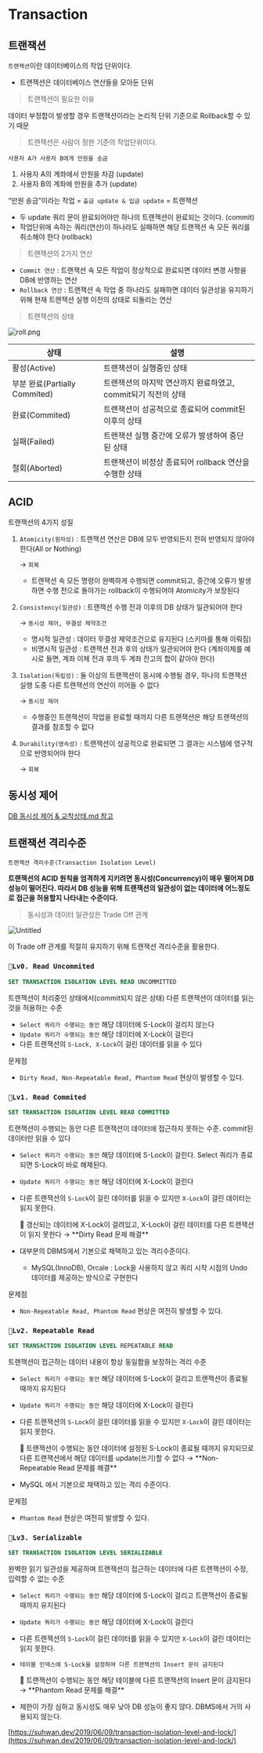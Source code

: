 # Transaction

## 트랜잭션

`트랜잭션`이란 데이터베이스의 작업 단위이다.

- 트랜잭션은 데이터베이스 연산들을 모아둔 단위

> 트랜잭션이 필요한 이유
> 

데이터 부정합이 발생할 경우 트랜잭션이라는 논리적 단위 기준으로 Rollback할 수 있기 때문

> 트랜잭션은 사람이 정한 기준의 작업단위이다.
> 

`사용자 A가 사용자 B에게 만원을 송금`

1. 사용자 A의 계좌에서 만원을 차감 (update)
2. 사용자 B의 계좌에 만원을 추가 (update)

“만원 송금”이라는 작업 = `출금 update & 입금 update` = 트랜잭션

- 두 update 쿼리 문이 완료되어야만 하나의 트랜잭션이 완료되는 것이다. (commit)
- 작업단위에 속하는 쿼리(연산)이 하나라도 실패하면 해당 트랜잭션 속 모든 쿼리를 취소해야 한다 (rollback)

> 트랜잭션의 2가지 연산
> 
- `Commit 연산` : 트랜잭션 속 모든 작업이 정상적으로 완료되면 데이터 변경 사항을 DB에 반영하는 연산
- `Rollback 연산` : 트랜잭션 속 작업 중 하나라도 실패하면 데이터 일관성을 유지하기 위해 현재 트랜잭션 실행 이전의 상태로 되돌리는 연산

> 트랜잭션의 상태
> 

![roll.png](Transactio%2099593/roll.png)

| 상태 | 설명 |
| --- | --- |
| 활성(Active) | 트랜잭션이 실행중인 상태 |
| 부분 완료(Partially Commited) | 트랜잭션의 마지막 연산까지 완료하였고, commit되기 직전의 상태 |
| 완료(Commited) | 트랜잭션이 성공적으로 종료되어 commit된 이후의 상태 |
| 실패(Failed) | 트랜잭션 실행 중간에 오류가 발생하여 중단된 상태 |
| 철회(Aborted) | 트랜잭션이 비정상 종료되어 rollback 연산을 수행한 상태 |

## ACID

트랜잭션의 4가지 성질

1. `Atomicity(원자성)` : 트랜잭션 연산은 DB에 모두 반영되든지 전혀 반영되지 않아야 한다(All or Nothing) 
    
    → `회복`
    
    - 트랜잭션 속 모든 명령이 완벽하게 수행되면 commit되고, 중간에 오류가 발생하면 수행 전으로 돌아가는 rollback이 수행되어야 Atomicity가 보장된다
2. `Consistency(일관성)` : 트랜잭션 수행 전과 이후의 DB 상태가 일관되어야 한다 
    
    → `동시성 제어, 무결성 제약조건`
    
    - 명시적 일관성 : 데이터 무결성 제약조건으로 유지된다 (스키마를 통해 이뤄짐)
    - 비명시적 일관성 : 트랜잭션 전과 후의 상태가 일관되어야 한다 (계좌이체를 예시로 들면, 계좌 이체 전과 후의 두 계좌 잔고의 합이 같아야 한다)
3. `Isolation(독립성)` : 둘 이상의 트랜잭션이 동시에 수행될 경우, 하나의 트랜잭션 실행 도중 다른 트랜잭션의 연산이 끼어들 수 없다
    
    → `동시성 제어`
    
    - 수행중인 트랜잭션이 작업을 완료할 때까지 다른 트랜잭션은 해당 트랜잭션의 결과를 참조할 수 없다
4. `Durability(영속성)` : 트랜잭션이 성공적으로 완료되면 그 결과는 시스템에 영구적으로 반영되어야 한다
    
    → `회복`
    

## 동시성 제어

[DB 동시성 제어 & 교착상태.md 참고](https://github.com/guswns3371/backend-cs-interview/blob/main/DB/DB%20%EB%8F%99%EC%8B%9C%EC%84%B1%20%EC%A0%9C%EC%96%B4%20&%20%EA%B5%90%EC%B0%A9%EC%83%81%ED%83%9C.md#db--%EB%8F%99%EC%8B%9C%EC%84%B1-%EC%A0%9C%EC%96%B4)

## 트랜잭션 격리수준

`트랜잭션 격리수준(Transaction Isolation Level)`

**트랜잭션의 ACID 원칙을 엄격하게 지키려면 동시성(Concurrency)이 매우 떨어져 DB 성능이 떨어진다. 따라서 DB 성능을 위해 트랜잭션의 일관성이 없는 데이터에 어느정도로 접근을 허용할지 나타내는 수준이다.**

> 동시성과 데이터 일관성은 Trade Off 관계
> 

![Untitled](Transactio%2099593/Untitled%201.png)

이 Trade off 관계를 적절히 유지하기 위해 트랜잭션 격리수준을 활용한다.

### `🧩Lv0. Read Uncommited`

```sql
SET TRANSACTION ISOLATION LEVEL READ UNCOMMITTED
```

트랜잭션이 처리중인 상태에서(commit되지 않은 상태) 다른 트랜잭션이 데이터를 읽는 것을 허용하는 수준

- `Select 쿼리가 수행되는 동안` 해당 데이터에 S-Lock이 걸리지 않는다
- `Update 쿼리가 수행되는 동안` 해당 데이터에 X-Lock이 걸린다
- 다른 트랜잭션의 `S-Lock, X-Lock`이 걸린 데이터를 읽을 수 있다

문제점

- `Dirty Read, Non-Repeatable Read, Phantom Read` 현상이 발생할 수 있다.

### `🧩Lv1. Read Commited`

```sql
SET TRANSACTION ISOLATION LEVEL READ COMMITTED
```

트랜잭션이 수행되는 동안 다른 트랜잭션이 데이터에 접근하지 못하는 수준. commit된 데이터만 읽을 수 있다

- `Select 쿼리가 수행되는 동안` 해당 데이터에 S-Lock이 걸린다. Select 쿼리가 종료되면 S-Lock이 바로 해제된다.
- `Update 쿼리가 수행되는 동안` 해당 데이터에 X-Lock이 걸린다
- 다른 트랜잭션의 `S-Lock`이 걸린 데이터를 읽을 수 있지만 `X-Lock`이 걸린 데이터는 읽지 못한다.
    
    <aside>
    📎 갱신되는 데이터에 X-Lock이 걸려있고, X-Lock이 걸린 데이터를 다른 트랜잭션이 읽지 못한다 → **Dirty Read 문제 해결**
    
    </aside>
    
- 대부분의 DBMS에서 기본으로 채택하고 있는 격리수준이다.
    - MySQL(InnoDB), Orcale : Lock을 사용하지 않고 쿼리 시작 시점의 Undo 데이터를 제공하는 방식으로 구현한다

문제점

- `Non-Repeatable Read, Phantom Read` 현상은 여전히 발생할 수 있다.

### `🧩Lv2. Repeatable Read`

```sql
SET TRANSACTION ISOLATION LEVEL REPEATABLE READ
```

트랜잭션이 접근하는 데이터 내용이 항상 동일함을 보장하는 격리 수준

- `Select 쿼리가 수행되는 동안` 해당 데이터에 S-Lock이 걸리고 트랜잭션이 종료될 때까지 유지된다
- `Update 쿼리가 수행되는 동안` 해당 데이터에 X-Lock이 걸린다
- 다른 트랜잭션의 `S-Lock`이 걸린 데이터를 읽을 수 있지만 `X-Lock`이 걸린 데이터는 읽지 못한다.
    
    <aside>
    📎 트랜잭션이 수행되는 동안 데이터에 설정된 S-Lock이 종료될 때까지 유지되므로 다른 트랜잭션에서 해당 데이터를 update(쓰기)할 수 없다 → **Non-Repeatable Read 문제를 해결**
    
    </aside>
    
- MySQL 에서 기본으로 채택하고 있는 격리 수준이다.

문제점

- `Phantom Read` 현상은 여전히 발생할 수 있다.

### `🧩Lv3. Serializable`

```sql
SET TRANSACTION ISOLATION LEVEL SERIALIZABLE
```

완벽한 읽기 일관성을 제공하며 트랜잭션이 접근하는 데이터에 다른 트랜잭션이 수정, 입력할 수 없는 수준

- `Select 쿼리가 수행되는 동안` 해당 데이터에 S-Lock이 걸리고 트랜잭션이 종료될 때까지 유지된다
- `Update 쿼리가 수행되는 동안` 해당 데이터에 X-Lock이 걸린다
- 다른 트랜잭션의 `S-Lock`이 걸린 데이터를 읽을 수 있지만 `X-Lock`이 걸린 데이터는 읽지 못한다.
- `테이블 인덱스에 S-Lock을 설정하여 다른 트랜잭션의 Insert 문이 금지된다`
    
    <aside>
    📎 트랜잭션이 수행되는 동안 해당 테이블에 다른 트랜잭션의 Insert 문이 금지된다 → **Phantom Read 문제를 해결**
    
    </aside>
    
- 제한이 가장 심하고 동시성도 매우 낮아 DB 성능이 좋지 않다. DBMS에서 거의 사용되지 않는다.

[https://suhwan.dev/2019/06/09/transaction-isolation-level-and-lock/](https://suhwan.dev/2019/06/09/transaction-isolation-level-and-lock/)
